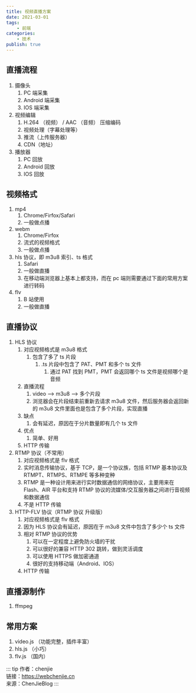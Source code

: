 ```yaml
---
title: 视频直播方案
date: 2021-03-01
tags:
    - 前端
categories:
    - 技术
publish: true
---
```


## 直播流程

1. 摄像头
    1. PC 端采集
    2. Android 端采集
    3. IOS 端采集
2. 视频编辑
    1. H.264 （视频） / AAC （音频） 压缩编码
    2. 视频处理（字幕处理等）
    3. 推流（上传服务器）
    4. CDN（地址）
3. 播放器
    1. PC 回放
    2. Android 回放
    3. IOS 回放

## 视频格式

1. mp4
    1. Chrome/Firfox/Safari
    2. 一般做点播
2. webm
    1. Chrome/Firfox
    2. 流式的视频格式
    3. 一般做点播
3. hls 协议，即 m3u8 索引、ts 格式
    1. Safari
    2. 一般做直播
    3. 在移动端浏览器上基本上都支持，而在 pc 端则需要通过下面的常用方案进行转码
4. flv
    1. B 站使用
    2. 一般做直播

## 直播协议

1. HLS 协议
    1. 对应视频格式是 m3u8 格式
        1. 包含了多了 ts 片段
            1. .ts 片段中包含了 PAT、PMT 和多个 ts 文件
                1. 通过 PAT 找到 PMT，PMT 会返回哪个 ts 文件是视频哪个是音频
    2. 直播流程
        1. video ——> m3u8 ——> 多个片段
        2. 浏览器会在片段结束前重新去请求 m3u8 文件，然后服务器会返回新的 m3u8 文件里面也是包含了多个片段，实现直播
    3. 缺点
        1. 会有延迟，原因在于分片数量即有几个 ts 文件
    4. 优点
        1. 简单、好用
    5. HTTP 传输
2. RTMP 协议（不常用）
    1. 对应视频格式是 flv 格式
    2. 实时消息传输协议，基于 TCP，是一个协议族，包括 RTMP 基本协议及 RTMPT、RTMPS、RTMPE 等多种变种
    3. RTMP 是一种设计用来进行实时数据通信的网络协议，主要用来在 Flash、AIR 平台和支持 RTMP 协议的流媒体/交互服务器之间进行音视频和数据通信
    4. 不是 HTTP 传输
3. HTTP-FLV 协议（RTMP 协议 升级版）
    1. 对应视频格式是 flv 格式
    2. 因为 HLS 协议会有延迟，原因在于 m3u8 文件中包含了多少个 ts 文件
    3. 相对 RTMP 协议的优势
        1. 可以在一定程度上避免防火墙的干扰
        2. 可以很好的兼容 HTTP 302 跳转，做到灵活调度
        3. 可以使用 HTTPS 做加密通道
        4. 很好的支持移动端（Android、IOS）
    4. HTTP 传输

## 直播源制作

1. ffmpeg

## 常用方案

1. video.js （功能完整，插件丰富）
2. hls.js （小巧）
3. flv.js （国内）

::: tip
作者：chenjie <br>
链接：https://webchenjie.cn <br>
来源：ChenJieBlog
:::
